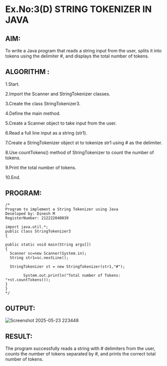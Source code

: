 # Ex.No:3(D) STRING TOKENIZER IN JAVA

## AIM:
To write a Java program that reads a string input from the user, splits it into tokens using the delimiter #, and displays the total number of tokens.

## ALGORITHM :
1.Start.

2.Import the Scanner and StringTokenizer classes.

3.Create the class StringTokenizer3.

4.Define the main method.

5.Create a Scanner object to take input from the user.

6.Read a full line input as a string (str1).

7.Create a StringTokenizer object st to tokenize str1 using # as the delimiter.

8.Use countTokens() method of StringTokenizer to count the number of tokens.

9.Print the total number of tokens.

10.End.




## PROGRAM:
 ```
/*
Program to implement a String Tokenizer using Java
Developed by: Dinesh M
RegisterNumber: 212222040039

import java.util.*;    
public class StringTokenizer3  
{    
 
 public static void main(String args[])  
 {    
   Scanner sc=new Scanner(System.in);
   String str1=sc.nextLine();
     
   StringTokenizer st = new StringTokenizer(str1,"#");    
        
         System.out.println("Total number of Tokens: "+st.countTokens());    
 }    
}  
*/
```








## OUTPUT:
![Screenshot 2025-05-23 223448](https://github.com/user-attachments/assets/22afd2ee-9e92-49e6-bb03-fcef3ea5194b)



## RESULT:
The program successfully reads a string with # delimiters from the user, counts the number of tokens separated by #, and prints the correct total number of tokens.
